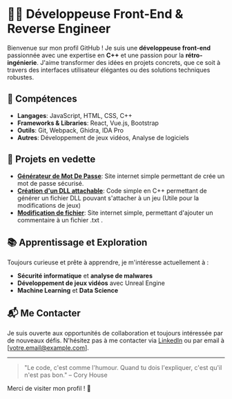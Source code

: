 # 👩‍💻 Développeuse Front-End & Reverse Engineer

Bienvenue sur mon profil GitHub ! Je suis une **développeuse front-end** passionnée avec une expertise en **C++** et une passion pour la **rétro-ingénierie**. J'aime transformer des idées en projets concrets, que ce soit à travers des interfaces utilisateur élégantes ou des solutions techniques robustes.

## 🚀 Compétences

- **Langages**: JavaScript, HTML, CSS, C++
- **Frameworks & Libraries**: React, Vue.js, Bootstrap
- **Outils**: Git, Webpack, Ghidra, IDA Pro
- **Autres**: Développement de jeux vidéos, Analyse de logiciels

## 🌟 Projets en vedette

- **[Générateur de Mot De Passe](lien-vers-le-projet)**: Site internet simple permettant de crée un mot de passe sécurisé.
- **[Création d'un DLL attachable](lien-vers-le-projet)**: Code simple en C++ permettant de générer un fichier DLL pouvant s'attacher à un jeu (Utile pour la modifications de jeux)
- **[Modification de fichier](lien-vers-le-projet)**: Site internet simple, permettant d'ajouter un commentaire à un fichier .txt .

## 📚 Apprentissage et Exploration

Toujours curieuse et prête à apprendre, je m'intéresse actuellement à :
- **Sécurité informatique** et **analyse de malwares**
- **Développement de jeux vidéos** avec Unreal Engine
- **Machine Learning** et **Data Science**

## 📬 Me Contacter

Je suis ouverte aux opportunités de collaboration et toujours intéressée par de nouveaux défis. N'hésitez pas à me contacter via [LinkedIn](https://www.linkedin.com) ou par email à [votre.email@example.com].

---

> "Le code, c'est comme l'humour. Quand tu dois l'expliquer, c'est qu'il n'est pas bon." – Cory House

Merci de visiter mon profil ! 👋






